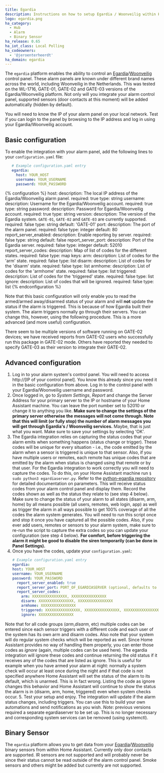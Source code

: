 ```yaml
---
title: Egardia
description: Instructions on how to setup Egardia / Woonveilig within Home Assistant.
logo: egardia.png
ha_category:
  - Hub
  - Alarm
  - Binary Sensor
ha_release: 0.65
ha_iot_class: Local Polling
ha_codeowners:
  - '@jeroenterheerdt'
ha_domain: egardia
---
```


The `egardia` platform enables the ability to control an [Egardia](https://egardia.com/)/[Woonveilig](https://woonveilig.nl) control panel. These alarm panels are known under different brand names across the world, including Woonveilig in the Netherlands. This was tested on the WL-1716, GATE-01, GATE-02 and GATE-03 versions of the Egardia/Woonveilig platform. Not only will you integrate your alarm control panel, supported sensors (door contacts at this moment) will be added automatically (hidden by default).

You will need to know the IP of your alarm panel on your local network. Test if you can login to the panel by browsing to the IP address and log in using your Egardia/Woonveilig account.

## Basic configuration

To enable the integration with your alarm panel, add the following lines to your `configuration.yaml` file:

 ```yaml
    # Example configuration.yaml entry
    egardia:
      host: YOUR_HOST
      username: YOUR_USERNAME
      password: YOUR_PASSWORD
```

{% configuration %}
host:
  description: The local IP address of the Egardia/Woonveilig alarm panel.
  required: true
  type: string
username:
  description: Username for the Egardia/Woonveilig account.
  required: true
  type: string
password:
  description: Password for Egardia/Woonveilig account.
  required: true
  type: string
version:
  description: The version of the Egardia system. `GATE-01`, `GATE-02` and `GATE-03` are currently supported.
  required: false
  type: string
  default: 'GATE-01'
port:
  description: The port of the alarm panel.
  required: false
  type: integer
  default: 80
report_server_enabled:
  description: Enable reporting by server.
  required: false
  type: string
  default: false
report_server_port:
  description:  Port of the Egardia server.
  required: false
  type: integer
  default: 52010
report_server_codes:
  description: Map of list of codes for the different states.
  required: false
  type: map
  keys:
    arm:
      description: List of codes for the 'arm' state.
      required: false
      type: list
    disarm:
      description: List of codes for the 'disarm' state.
      required: false
      type: list
    armhome:
      description: List of codes for the 'armhome' state.
      required: false
      type: list
    triggered:
      description: List of codes for the 'triggered' state.
      required: false
      type: list
    ignore:
      description: List of codes that will be ignored.
      required: false
      type: list
{% endconfiguration %}

Note that this basic configuration will only enable you to read the armed/armed away/disarmed status of your alarm and will **not** update the status if the alarm is triggered. This is because of how Egardia built their system. The alarm triggers normally go through their servers.
You can change this, however, using the following procedure. This is a more advanced (and more useful) configuration.

<div class='note'>
There seem to be multiple versions of software running on GATE-02 devices; we have received reports from GATE-02 users who successfully run this package in GATE-02 mode. Others have reported they needed to specify GATE-03 as their version to integrate their GATE-02.
</div>

## Advanced configuration

1. Log in to your alarm system's control panel. You will need to access http://[IP of your control panel]. You know this already since you need it in the basic configuration from above. Log in to the control panel with your Egardia/Woonveilig username and password.
2. Once logged in, go to *System Settings*, *Report* and change the Server Address for your primary server to the IP or hostname of your Home Assistant machine. You can leave the port number set to 52010 or change it to anything you like. **Make sure to change the settings of the primary server otherwise the messages will not come through. Note that this will limit (or fully stop) the number of alarm messages you will get through Egardia's / Woonveilig services.** Maybe, that is just what you want. Make sure to save your settings by selecting 'OK'.
3. The Egardia integration relies on capturing the status codes that your alarm emits when something happens (status change or trigger). These codes will be unique for every situation - i.e., the code emitted by the alarm when a sensor is triggered is unique to that sensor. Also, if you have multiple users or remotes, each remote has unique codes that are emitted by the alarm when status is changed using that remote or by that user. For the Egardia integration to work correctly you will need to capture the codes. To do this, on your Home Assistant machine run `$ sudo python3 egardiaserver.py`. Refer to the [python-egardia repository](https://github.com/jeroenterheerdt/python-egardia) for detailed documentation on parameters. This will receive status codes from your alarm control panel and display them. Record the codes shown as well as the status they relate to (see step 4 below). Make sure to change the status of your alarm to all states (disarm, arm, home) by all means possible (all users, remotes, web login, app) as well as trigger the alarm in all ways possible to get 100% coverage of all the codes the alarm system generates. You will need to run this script once and stop it once you have captured all the possible codes. Also, if you ever add users, remotes or sensors to your alarm system, make sure to re-run the script to capture the extra codes so you can update your configuration (see step 4 below). **For comfort, before triggering the alarm it might be good to disable the siren temporarily (can be done in Panel Settings).**
4. Once you have the codes, update your `configuration.yaml`:
   ```yaml
   # Example configuration.yaml entry
   egardia:
   host: YOUR_HOST
   username: YOUR_USERNAME
   password: YOUR_PASSWORD
     report_server_enabled: true
     report_server_port: PORT_OF_EGARDIASERVER (optional, defaults to 52010)
     report_server_codes:
       arm: XXXXXXXXXXXXXXXX, XXXXXXXXXXXXXXXX
       disarm: XXXXXXXXXXXXXXXX, XXXXXXXXXXXXXXXX
       armhome: XXXXXXXXXXXXXXXX
       triggered: XXXXXXXXXXXXXXXX, XXXXXXXXXXXXXXXX, XXXXXXXXXXXXXXXX
       ignore: XXXXXXXXXXXXXXXX
   ```
Note that for all code groups (*arm*,*disarm*, etc) multiple codes can be entered since each sensor triggers with a different code and each user of the system has its own arm and disarm codes. Also note that your system will do regular system checks which will be reported as well. Since Home Assistant provides no way of handling them properly, you can enter those codes as *ignore* (again, multiple codes can be used here). The egardia integration will ignore these codes and continue returning the old status if it receives any of the codes that are listed as ignore. This is useful for example when you have armed your alarm at night: normally a system check will occur at least once during the night and if that code is not specified anywhere Home Assistant will set the status of the alarm to its default, which is unarmed. This is in fact wrong. Listing the code as ignore changes this behavior and Home Assistant will continue to show the status the alarm is in (disarm, arm, home, triggered) even when system checks occur.
5. Test your setup and enjoy. The integration will update if the alarm status changes, including triggers. You can use this to build your own automations and send notifications as you wish. *Note*: previous versions required a separate egardiaserver to be set up. This is no longer necessary and corresponding system services can be removed (using systemctl).

## Binary Sensor

The `egardia` platform allows you to get data from your [Egardia](https://www.egardia.com)/[Woonveilig](https://www.woonveilig.nl) binary sensors from within Home Assistant.
Currently only door contacts are supported. IR sensors are not supported and will probably never be since their status cannot be read outside of the alarm control panel. Smoke sensors and others might be added but currently are not supported.
